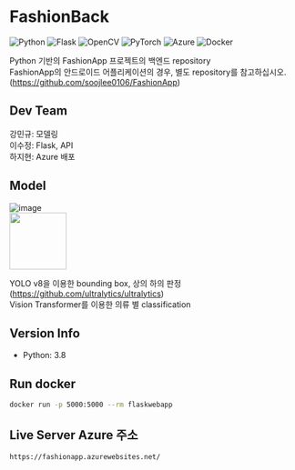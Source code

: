 # FashionBack

![Python](https://img.shields.io/badge/python-3670A0?style=for-the-badge&logo=python&logoColor=ffdd54)
![Flask](https://img.shields.io/badge/flask-%23000.svg?style=for-the-badge&logo=flask&logoColor=white)
![OpenCV](https://img.shields.io/badge/opencv-%23white.svg?style=for-the-badge&logo=opencv&logoColor=white)
![PyTorch](https://img.shields.io/badge/PyTorch-%23EE4C2C.svg?style=for-the-badge&logo=PyTorch&logoColor=white)
![Azure](https://img.shields.io/badge/azure-%230072C6.svg?style=for-the-badge&logo=microsoftazure&logoColor=white)
![Docker](https://img.shields.io/badge/docker-%230db7ed.svg?style=for-the-badge&logo=docker&logoColor=white)  

Python 기반의 FashionApp 프로젝트의 백엔드 repository  
FashionApp의 안드로이드 어플리케이션의 경우, 별도 repository를 참고하십시오. (https://github.com/soojlee0106/FashionApp)  

## Dev Team
강민규: 모델링  
이수정: Flask, API  
하지현: Azure 배포  

## Model
![image](https://user-images.githubusercontent.com/104475739/220561990-6c60fb7b-367b-43d5-859c-7aa24800f9f8.png)  
<img src="https://user-images.githubusercontent.com/104475739/220561512-7740f9c0-5663-468e-b669-32556af35190.png" height="100"  />

YOLO v8을 이용한 bounding box, 상의 하의 판정 (https://github.com/ultralytics/ultralytics)    
Vision Transformer를 이용한 의류 별 classification 

## Version Info
- Python: 3.8

## Run docker

```sh
docker run -p 5000:5000 --rm flaskwebapp
```

## Live Server Azure 주소
```sh
https://fashionapp.azurewebsites.net/
```
